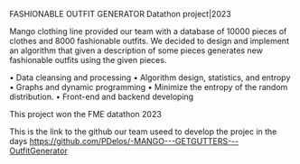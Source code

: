 FASHIONABLE OUTFIT GENERATOR
Datathon project|2023

Mango clothing line provided our team with a database of 10000 pieces of clothes and 8000 fashionable outfits. We decided to design and implement an algorithm that given a description of some pieces generates new fashionable outfits using the given pieces.

•	Data cleansing and processing
•	Algorithm design, statistics, and entropy
•	Graphs and dynamic programming
•	Minimize the entropy of the random distribution.
•	Front-end and backend developing

This project won the FME datathon 2023

This is the link to the github our team useed to develop the projec in the days
https://github.com/PDelos/-MANGO---GETGUTTERS---OutfitGenerator
